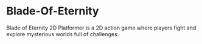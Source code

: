 # Blade-Of-Eternity
Blade of Eternity 2D Platformer is a 2D action game where players fight and explore mysterious worlds full of challenges.
